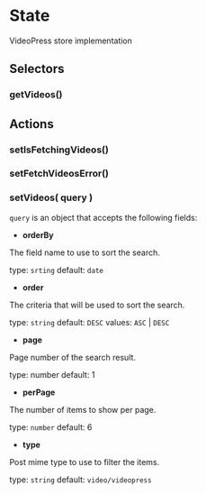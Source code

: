 # State

VideoPress store implementation

## Selectors

### getVideos()

## Actions

### setIsFetchingVideos()

### setFetchVideosError()

### setVideos( query )

`query` is an object that accepts the following fields:

* **orderBy**

The field name to use to sort the search.

type: `srting`
default: `date`

* **order**

The criteria that will be used to sort the search.

type: `string`
default: `DESC`
values: `ASC` | `DESC`

* **page**

Page number of the search result.

type: number
default: 1

* **perPage**

The number of items to show per page.

type: `number`
default: 6

* **type**

Post mime type to use to filter the items.

type: `string`
default: `video/videopress`
